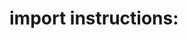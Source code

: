 # import instructions:
<script src = "https://cdnjs.cloudflare.com/ajax/libs/three.js/r118/three.min.js/" ></script>
